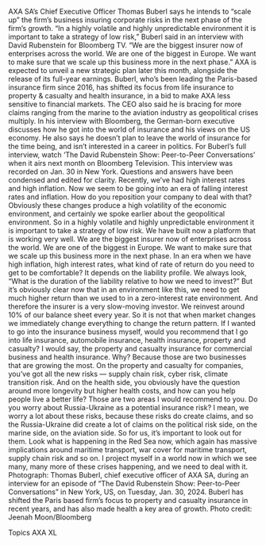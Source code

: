 AXA SA’s Chief Executive Officer Thomas Buberl says he intends to “scale up” the firm’s business insuring corporate risks in the next phase of the firm’s growth.
“In a highly volatile and highly unpredictable environment it is important to take a strategy of low risk,” Buberl said in an interview with David Rubenstein for Bloomberg TV. “We are the biggest insurer now of enterprises across the world. We are one of the biggest in Europe. We want to make sure that we scale up this business more in the next phase.”
AXA is expected to unveil a new strategic plan later this month, alongside the release of its full-year earnings. Buberl, who’s been leading the Paris-based insurance firm since 2016, has shifted its focus from life insurance to property & casualty and health insurance, in a bid to make AXA less sensitive to financial markets.
The CEO also said he is bracing for more claims ranging from the marine to the aviation industry as geopolitical crises multiply.
In his interview with Bloomberg, the German-born executive discusses how he got into the world of insurance and his views on the US economy. He also says he doesn’t plan to leave the world of insurance for the time being, and isn’t interested in a career in politics.
For Buberl’s full interview, watch ‘The David Rubenstein Show: Peer-to-Peer Conversations’ when it airs next month on Bloomberg Television. This interview was recorded on Jan. 30 in New York. Questions and answers have been condensed and edited for clarity.
Recently, we’ve had high interest rates and high inflation. Now we seem to be going into an era of falling interest rates and inflation. How do you reposition your company to deal with that?
Obviously these changes produce a high volatility of the economic environment, and certainly we spoke earlier about the geopolitical environment. So in a highly volatile and highly unpredictable environment it is important to take a strategy of low risk.
We have built now a platform that is working very well. We are the biggest insurer now of enterprises across the world. We are one of the biggest in Europe. We want to make sure that we scale up this business more in the next phase.
In an era when we have high inflation, high interest rates, what kind of rate of return do you need to get to be comfortable?
It depends on the liability profile. We always look, “What is the duration of the liability relative to how we need to invest?” But it’s obviously clear now that in an environment like this, we need to get much higher return than we used to in a zero-interest rate environment. And therefore the insurer is a very slow-moving investor. We reinvest around 10% of our balance sheet every year. So it is not that when market changes we immediately change everything to change the return pattern.
If I wanted to go into the insurance business myself, would you recommend that I go into life insurance, automobile insurance, health insurance, property and casualty?
I would say, the property and casualty insurance for commercial business and health insurance. Why? Because those are two businesses that are growing the most. On the property and casualty for companies, you’ve got all the new risks — supply chain risk, cyber risk, climate transition risk. And on the health side, you obviously have the question around more longevity but higher health costs, and how can you help people live a better life? Those are two areas I would recommend to you.
Do you worry about Russia-Ukraine as a potential insurance risk?
I mean, we worry a lot about these risks, because these risks do create claims, and so the Russia-Ukraine did create a lot of claims on the political risk side, on the marine side, on the aviation side. So for us, it’s important to look out for them.
Look what is happening in the Red Sea now, which again has massive implications around maritime transport, war cover for maritime transport, supply chain risk and so on. I project myself in a world now in which we see many, many more of these crises happening, and we need to deal with it.
Photograph: Thomas Buberl, chief executive officer of AXA SA, during an interview for an episode of “The David Rubenstein Show: Peer-to-Peer Conversations” in New York, US, on Tuesday, Jan. 30, 2024. Buberl has shifted the Paris based firm’s focus to property and casualty insurance in recent years, and has also made health a key area of growth. Photo credit: Jeenah Moon/Bloomberg

Topics
AXA XL
